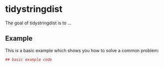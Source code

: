 # tidystringdist

The goal of tidystringdist is to ...

## Example

This is a basic example which shows you how to solve a common problem:

``` r
## basic example code
```
